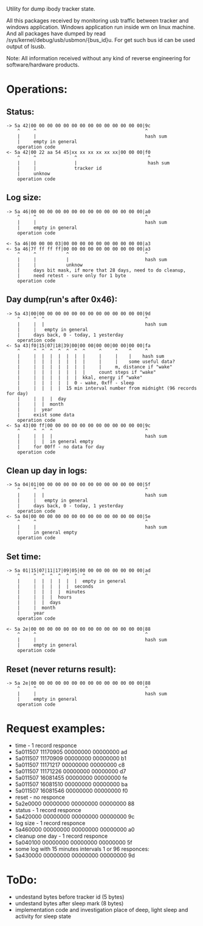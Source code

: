 Utility for dump ibody tracker state.

All this packages received by monitoring usb traffic between tracker and
windows application. Windows application run inside wm on linux machine.
And all packages have dumped by read /sys/kernel/debug/usb/usbmon/{bus_id}u.
For get such bus id can be used output of lsusb.

Note: All information received without any kind of reverse engineering for
software/hardware products.

# Operations:

## Status:

```
-> 5a 42|00 00 00 00 00 00 00 00 00 00 00 00 00 00|9c
    ^     ^                                        ^
    |     |                                        hash sum
    |     empty in general
    operation code
<- 5a 42|00 22 aa 54 45|xx xx xx xx xx xx|00 00 00|f0
    ^     ^              ^                          ^
    |     |              |                          hash sum
    |     |              tracker id
    |     unknow
    operation code
```

## Log size:

```
-> 5a 46|00 00 00 00 00 00 00 00 00 00 00 00 00 00|a0
    ^     ^                                        ^
    |     |                                        hash sum
    |     empty in general
    operation code

<- 5a 46|00 00 00 03|00 00 00 00 00 00 00 00 00 00|a3
<- 5a 46|7f ff ff ff|00 00 00 00 00 00 00 00 00 00|a3
    ^     ^           ^                            ^
    |     |           |                            hash sum
    |     |           unknow
    |     days bit mask, if more that 28 days, need to do cleanup,
    |     need retest - sure only for 1 byte
    operation code
```

## Day dump(run's after 0x46):

```
-> 5a 43|00|00 00 00 00 00 00 00 00 00 00 00 00 00|9d
    ^     ^  ^                                     ^
    |     |  |                                     hash sum
    |     |   empty in general
    |     days back, 0 - today, 1 yesterday
    operation code
<- 5a 43|f0|15|07|18|39|00|00 00|00 00|00 00|00 00|fa
    ^     ^  ^  ^  ^  ^  ^  ^     ^     ^    ^     ^
    |     |  |  |  |  |  |  |     |     |    |    hash sum
    |     |  |  |  |  |  |  |     |     |    some useful data?
    |     |  |  |  |  |  |  |     |     m, distance if "wake"
    |     |  |  |  |  |  |  |     count steps if "wake"
    |     |  |  |  |  |  |  kkal, energy if "wake"
    |     |  |  |  |  |  0 - wake, 0xff - sleep
    |     |  |  |  |  15 min interval number from midnight (96 records for day)
    |     |  |  |  day
    |     |  |  month
    |     |  year
    |     exist some data
    operation code
<- 5a 43|00 ff|00 00 00 00 00 00 00 00 00 00 00 00|9c
    ^     ^  ^  ^                                  ^
    |     |  |  |                                  hash sum
    |     |  |  in general empty
    |     for 00ff - no data for day
    operation code
```

## Clean up day in logs:

```
-> 5a 04|01|00 00 00 00 00 00 00 00 00 00 00 00 00|5f
    ^     ^  ^                                     ^
    |     |  |                                     hash sum
    |     |   empty in general
    |     days back, 0 - today, 1 yesterday
    operation code
<- 5a 04|00 00 00 00 00 00 00 00 00 00 00 00 00 00|5e
    ^     ^                                        ^
    |     |                                        hash sum
    |     in general empty
    operation code
```

## Set time:

```
-> 5a 01|15|07|11|17|09|05|00 00 00 00 00 00 00 00|ad
    ^     ^  ^  ^  ^  ^  ^  ^                      ^
    |     |  |  |  |  |  |  empty in general
    |     |  |  |  |  |  seconds
    |     |  |  |  |  minutes
    |     |  |  |  hours
    |     |  |  days
    |     |  month
    |     year
    operation code

<- 5a 2e|00 00 00 00 00 00 00 00 00 00 00 00 00 00|88
    ^     ^                                        ^
    |     |                                        hash sum
    |     empty in general
    operation code
```

## Reset (never returns result):

```
-> 5a 2e|00 00 00 00 00 00 00 00 00 00 00 00 00 00|88
    ^     ^                                        ^
    |     |                                        hash sum
    |     empty in general
    operation code
```

# Request examples:
 * time - 1 record responce
 * 5a011507 11170905 00000000 00000000 ad
 * 5a011507 11170909 00000000 00000000 b1
 * 5a011507 11171217 00000000 00000000 c8
 * 5a011507 11171226 00000000 00000000 d7
 * 5a011507 16081455 00000000 00000000 fe
 * 5a011507 16081510 00000000 00000000 ba
 * 5a011507 16081546 00000000 00000000 f0
 * reset - no responce
 * 5a2e0000 00000000 00000000 00000000 88
 * status  - 1 record responce
 * 5a420000 00000000 00000000 00000000 9c
 * log size - 1 record responce
 * 5a460000 00000000 00000000 00000000 a0
 * cleanup one day - 1 record responce
 * 5a040100 00000000 00000000 00000000 5f
 * some log with 15 minutes intervals 1 or 96 responces:
 * 5a430000 00000000 00000000 00000000 9d

# ToDo:
 * undestand bytes before tracker id (5 bytes)
 * undestand bytes after sleep mark (8 bytes)
 * implementation code and investigation place of deep, light sleep and activity for sleep state
